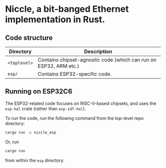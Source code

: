# Niccle, a bit-banged Ethernet implementation in Rust.

## Code structure

| Directory    | Description                                                       |
| ------------ | ----------------------------------------------------------------- |
| `<toplevel>` | Contains chipset-agnostic code (which can run on ESP32, ARM etc.) |
| `esp/`       | Contains ESP32-specific code.                                     |


## Running on ESP32C6
The ESP32-related code focuses on RISC-V-based chipsets, and uses the `esp-hal` crate (rather than `esp-idf-hal`).

To run the code, run the following command from the top-level repo directory:

```sh
cargo run -p niccle_esp
```

Or, run

```sh
cargo run
```

from within the `esp` directory.